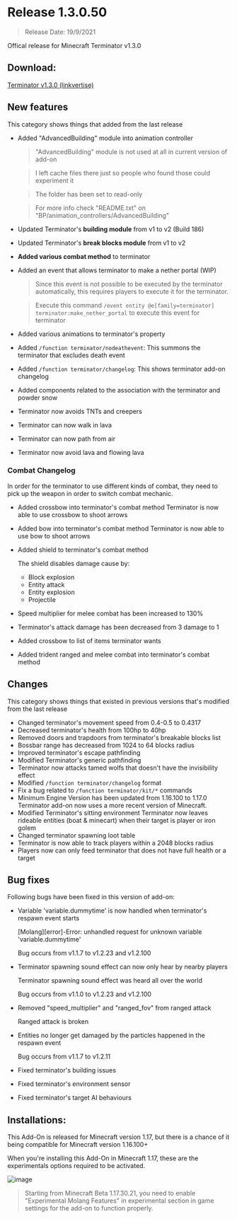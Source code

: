 # Release 1.3.0.50
> Release Date: 19/9/2021

Offical release for Minecraft Terminator v1.3.0

## Download:
[Terminator v1.3.0 (linkvertise)](https://file-link.net/329333/mcrobot)

## New features
This category shows things that added from the last release
- Added "AdvancedBuilding" module into animation controller

  > "AdvancedBuilding" module is not used at all in current version of add-on

  > I left cache files there just so people who found those could experiment it

  > The folder has been set to read-only

  > For more info check "README.txt" on "BP/animation_controllers/AdvancedBuilding"

- Updated Terminator's **building module** from v1 to v2 (Build 186)
- Updated Terminator's **break blocks module** from v1 to v2
- **Added various combat method** to terminator
- Added an event that allows terminator to make a nether portal (WIP)
  
  > Since this event is not possible to be executed by the terminator automatically, this requires players to execute it for the terminator.
  
  > Execute this command `/event entity @e[family=terminator] terminator:make_nether_portal` to execute this event for terminator

- Added various animations to terminator's property
- Added `/function terminator/nodeathevent`: This summons the terminator that excludes death event
- Added `/function terminator/changelog`: This shows terminator add-on changelog
- Added components related to the association with the terminator and powder snow
- Terminator now avoids TNTs and creepers
- Terminator can now walk in lava
- Terminator can now path from air
- Terminator now avoid lava and flowing lava

### Combat Changelog
In order for the terminator to use different kinds of combat, they need to pick up the weapon in order to switch combat mechanic.
- Added crossbow into terminator's combat method
  Terminator is now able to use crossbow to shoot arrows
- Added bow into terminator's combat method
  Terminator is now able to use bow to shoot arrows
- Added shield to terminator's combat method

   The shield disables damage cause by:
   - Block explosion
   - Entity attack
   - Entity explosion
   - Projectile

- Speed multiplier for melee combat has been increased to 130%
- Terminator's attack damage has been decreased from 3 damage to 1
- Added crossbow to list of items terminator wants
- Added trident ranged and melee combat into terminator's combat method

## Changes
This category shows things that existed in previous versions that's modified from the last release
- Changed terminator's movement speed from 0.4-0.5 to 0.4317
- Decreased terminator's health from 100hp to 40hp
- Removed doors and trapdoors from terminator's breakable blocks list
- Bossbar range has decreased from 1024 to 64 blocks radius
- Improved terminator's escape pathfinding
- Modified Terminator's generic pathfinding
- Terminator now attacks tamed wolfs that doesn't have the invisibility effect
- Modified `/function terminator/changelog` format
- Fix a bug related to `/function terminator/kit/*` commands
- Minimum Engine Version has been updated from 1.16.100 to 1.17.0
  Terminator add-on now uses a more recent version of Minecraft.
- Modified Terminator's sitting environment
  Terminator now leaves rideable entities (boat & minecart) when their target is player or iron golem
- Changed terminator spawning loot table
- Terminator is now able to track players within a 2048 blocks radius
- Players now can only feed terminator that does not have full health or a target

## Bug fixes
<!-- Compare v1.2.23 to v1.3.0 -->
Following bugs have been fixed in this version of add-on:
- Variable 'variable.dummytime' is now handled when terminator's respawn event starts

  [Molang][error]-Error: unhandled request for unknown variable 'variable.dummytime'

  Bug occurs from v1.1.7 to v1.2.23 and v1.2.100

- Terminator spawning sound effect can now only hear by nearby players

  Terminator spawning sound effect was heard all over the world

  Bug occurs from v1.1.0 to v1.2.23 and v1.2.100

- Removed "speed_multiplier" and "ranged_fov" from ranged attack

  Ranged attack is broken

<!-- Compare beta v1.2.11 to v1.2.23 -->
- Entities no longer get damaged by the particles happened in the respawn event

  Bug occurs from v1.1.7 to v1.2.11

- Fixed terminator's building issues
- Fixed terminator's environment sensor
- Fixed terminator's target AI behaviours

## Installations:
This Add-On is released for Minecraft version 1.17, but there is a chance of it being compatible for Minecraft version 1.16.100+

When you're installing this Add-On in Minecraft 1.17, these are the experimentals options required to be activated.

![image](https://media.discordapp.net/attachments/571487722934370314/865864657171644446/requirement.png)

> Starting from Minecraft Beta 1.17.30.21, you need to enable "Experimental Molang Features" in experimental section in game settings for the add-on to function properly.